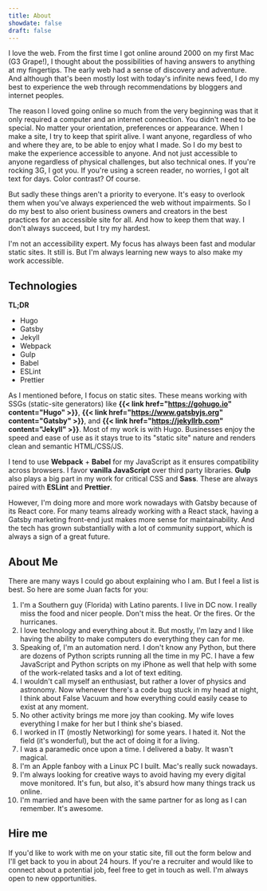 ```yaml
---
title: About
showdate: false
draft: false
---
```


I love the web. From the first time I got online around 2000 on my first Mac (G3 Grape!), I thought about the possibilities of having answers to anything at my fingertips. The early web had a sense of discovery and adventure. And although that's been mostly lost with today's infinite news feed, I do my best to experience the web through recommendations by bloggers and internet peoples.

The reason I loved going online so much from the very beginning was that it only required a computer and an internet connection. You didn't need to be special. No matter your orientation, preferences or appearance. When I make a site, I try to keep that spirit alive. I want anyone, regardless of who and where they are, to be able to enjoy what I made. So I do my best to make the experience accessible to anyone. And not just accessible to anyone regardless of physical challenges, but also technical ones. If you're rocking 3G, I got you. If you're using a screen reader, no worries, I got alt text for days. Color contrast? Of course.

But sadly these things aren't a priority to everyone. It's easy to overlook them when you've always experienced the web without impairments. So I do my best to also orient business owners and creators in the best practices for an accessible site for all. And how to keep them that way. I don't always succeed, but I try my hardest.

I'm not an accessibility expert. My focus has always been fast and modular static sites. It still is. But I'm always learning new ways to also make my work accessible.

## Technologies
**TL;DR**

- Hugo
- Gatsby
- Jekyll
- Webpack
- Gulp
- Babel
- ESLint
- Prettier

As I mentioned before, I focus on static sites. These means working with SSGs (static-site generators) like **{{< link href="https://gohugo.io" content="Hugo" >}}**, **{{< link href="https://www.gatsbyjs.org" content="Gatsby" >}}**, and **{{< link href="https://jekyllrb.com" content="Jekyll" >}}**. Most of my work is with Hugo. Businesses enjoy the speed and ease of use as it stays true to its "static site" nature and renders clean and semantic HTML/CSS/JS.

I tend to use **Webpack** + **Babel** for my JavaScript as it ensures compatibility across browsers. I favor **vanilla JavaScript** over third party libraries. **Gulp** also plays a big part in my work for critical CSS and **Sass**. These are always paired with **ESLint** and **Prettier**.

However, I'm doing more and more work nowadays with Gatsby because of its React core. For many teams already working with a React stack, having a Gatsby marketing front-end just makes more sense for maintainability. And the tech has grown substantially with a lot of community support, which is always a sign of a great future.

## About Me
There are many ways I could go about explaining who I am. But I feel a list is best. So here are some Juan facts for you:

1. I'm a Southern guy (Florida) with Latino parents. I live in DC now. I really miss the food and nicer people. Don't miss the heat. Or the fires. Or the hurricanes.
2. I love technology and everything about it. But mostly, I'm lazy and I like having the ability to make computers do everything they can for me.
3. Speaking of, I'm an automation nerd. I don't know any Python, but there are dozens of Python scripts running all the time in my PC. I have a few JavaScript and Python scripts on my iPhone as well that help with some of the work-related tasks and a lot of text editing.
4. I wouldn't call myself an enthusiast, but rather a lover of physics and astronomy. Now whenever there's a code bug stuck in my head at night, I think about False Vacuum and how everything could easily cease to exist at any moment.
5. No other activity brings me more joy than cooking. My wife loves everything I make for her but I think she's biased.
6. I worked in IT (mostly Networking) for some years. I hated it. Not the field (it's wonderful), but the act of doing it for a living.
7. I was a paramedic once upon a time. I delivered a baby. It wasn't magical.
8. I'm an Apple fanboy with a Linux PC I built. Mac's really suck nowadays.
9. I'm always looking for creative ways to avoid having my every digital move monitored. It's fun, but also, it's absurd how many things track us online.
10. I'm married and have been with the same partner for as long as I can remember. It's awesome.

## Hire me
If you'd like to work with me on your static site, fill out the form below and I'll get back to you in about 24 hours. If you're a recruiter and would like to connect about a potential job, feel free to get in touch as well. I'm always open to new opportunities.